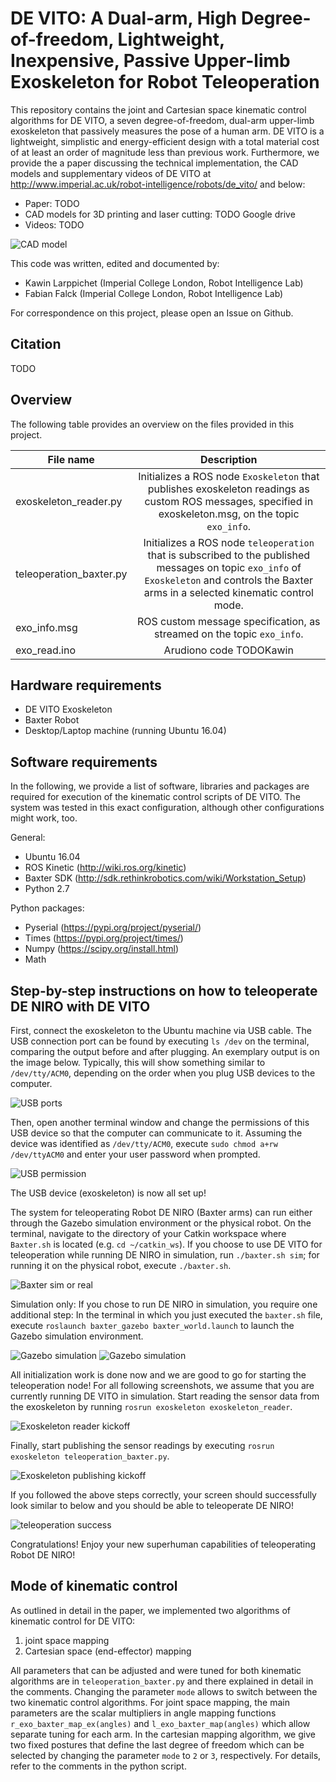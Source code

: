 

DE VITO: A Dual-arm, High Degree-of-freedom, Lightweight, Inexpensive, Passive Upper-limb Exoskeleton for Robot Teleoperation
=============================================================================================================================

This repository contains the joint and Cartesian space kinematic control algorithms for DE VITO, a seven degree-of-freedom, dual-arm upper-limb exoskeleton that passively measures the pose of a human arm. DE VITO is a lightweight, simplistic and energy-efficient design with a total material cost of at least an order of magnitude less than previous work. Furthermore, we provide the a paper discussing the technical implementation, the CAD models and supplementary videos of DE VITO at http://www.imperial.ac.uk/robot-intelligence/robots/de_vito/ and below:

* Paper: TODO
* CAD models for 3D printing and laser cutting: TODO Google drive
* Videos: TODO

![CAD model](Images/DE_VITO_lowqual.jpg)

<!-- ![CAD model with DOFs and kinematic diagram](Images/CAD_model_DOF_kinematic_diagram_lowqual.jpg) -->

This code was written, edited and documented by:

* Kawin Larppichet (Imperial College London, Robot Intelligence Lab)
* Fabian Falck (Imperial College London, Robot Intelligence Lab)

For correspondence on this project, please open an Issue on Github.

Citation
--------

TODO

Overview
--------

The following table provides an overview on the files provided in this project.


| File name                  | Description                                                                                                                                                                                 |
| -------------------------- |:-------------------------------------------------------------------------------------------------------------------------------------------------------------------------------------------:|
| exoskeleton_reader.py      | Initializes a ROS node `Exoskeleton` that publishes exoskeleton readings as custom ROS messages, specified in exoskeleton.msg, on the topic `exo_info`.                                     |
| teleoperation_baxter.py    | Initializes a ROS node `teleoperation` that is subscribed to the published messages on topic `exo_info` of `Exoskeleton` and controls the Baxter arms in a selected kinematic control mode. |
| exo_info.msg               | ROS custom message specification, as streamed on the topic `exo_info`.                                                                                                                      |
| exo_read.ino               | Arudiono code TODOKawin                                                                                                                                                                     |

Hardware requirements
---------------------

* DE VITO Exoskeleton
* Baxter Robot
* Desktop/Laptop machine (running Ubuntu 16.04)

Software requirements
---------------------

In the following, we provide a list of software, libraries and packages are required for execution of the kinematic control scripts of DE VITO. The system was tested in this exact configuration, although other configurations might work, too.

General:

* Ubuntu 16.04
* ROS Kinetic (http://wiki.ros.org/kinetic)
* Baxter SDK (http://sdk.rethinkrobotics.com/wiki/Workstation_Setup)
* Python 2.7

Python packages:

* Pyserial (https://pypi.org/project/pyserial/)
* Times (https://pypi.org/project/times/)
* Numpy (https://scipy.org/install.html)
* Math

Step-by-step instructions on how to teleoperate DE NIRO with DE VITO
--------------------------------------------------------------------

First, connect the exoskeleton to the Ubuntu machine via USB cable. The USB connection port can be found by executing `ls /dev` on the terminal, comparing the output before and after plugging. An exemplary output is on the image below. Typically, this will show something similar to `/dev/tty/ACM0`, depending on the order when you plug USB devices to the computer.

![USB ports](Images/usb_ports.png)

Then, open another terminal window and change the permissions of this USB device so that the computer can communicate to it. Assuming the device was identified as `/dev/tty/ACM0`, execute `sudo chmod a+rw /dev/ttyACM0` and enter your user password when prompted.

![USB permission](Images/usb_permission.png)

The USB device (exoskeleton) is now all set up!

The system for teleoperating Robot DE NIRO (Baxter arms) can run either through the Gazebo simulation environment or the physical robot. On the terminal, navigate to the directory of your Catkin workspace where `Baxter.sh` is located (e.g. `cd ~/catkin_ws`). If you choose to use DE VITO for teleoperation while running DE NIRO in simulation, run `./baxter.sh sim`; for running it on the physical robot, execute `./baxter.sh`.

![Baxter sim or real](Images/baxter_sh.png)

Simulation only: If you chose to run DE NIRO in simulation, you require one additional step: In the terminal in which you just executed the `baxter.sh` file, execute `roslaunch baxter_gazebo baxter_world.launch` to launch the Gazebo simulation environment.

![Gazebo simulation](Images/gazebo_sim_1.png)
![Gazebo simulation](Images/gazebo_sim_2.png)

All initialization work is done now and we are good to go for starting the teleoperation node! For all following screenshots, we assume that you are currently running DE VITO in simulation. Start reading the sensor data from the exoskeleton by running `rosrun exoskeleton exoskeleton_reader`.

![Exoskeleton reader kickoff](Images/exoskeleton_reader_kickoff.png)

Finally, start publishing the sensor readings by executing `rosrun exoskeleton teleoperation_baxter.py`.

![Exoskeleton publishing kickoff](Images/teleoperation_baxter_kickoff.png)

If you followed the above steps correctly, your screen should successfully look similar to below and you should be able to teleoperate DE NIRO!

![teleoperation success](Images/teleoperation_success.png)

Congratulations! Enjoy your new superhuman capabilities of teleoperating Robot DE NIRO!


Mode of kinematic control
-------------------------

As outlined in detail in the paper, we implemented two algorithms of kinematic control for DE VITO:

1) joint space mapping
2) Cartesian space (end-effector) mapping

All parameters that can be adjusted and were tuned for both kinematic algorithms are in `teleoperation_baxter.py` and there explained in detail in the comments. Changing the parameter `mode` allows to switch between the two kinematic control algorithms. For joint space mapping, the main parameters are the scalar multipliers in angle mapping functions `r_exo_baxter_map_ex(angles)` and `l_exo_baxter_map(angles)` which allow separate tuning for each arm. In the cartesian mapping algorithm, we give two fixed postures that define the last degree of freedom which can be selected by changing the parameter `mode` to `2` or `3`, respectively. For details, refer to the comments in the python script.

